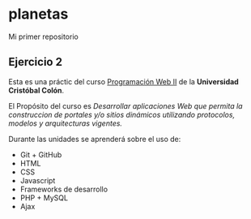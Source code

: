 # planetas
Mi primer repositorio
## Ejercicio 2

Esta es una práctic  del curso [Programación Web II](http://ex.virtual.ucc.mx/course/view.php?id=350) de la  **Universidad Cristóbal Colón**.

El Propósito del curso  es *Desarrollar aplicaciones Web que permita la construccion de portales y/o sitios  dinámicos
utilizando protocolos, modelos y arquitecturas vigentes.*

Durante las unidades se aprenderá sobre el uso de:
* Git + GitHub
* HTML
* CSS
* Javascript
* Frameworks de desarrollo
* PHP + MySQL
* Ajax
